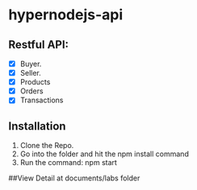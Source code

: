 # hypernodejs-api

## Restful API:
- [x] Buyer.
- [x] Seller.
- [x] Products
- [x] Orders
- [x] Transactions

## Installation

1. Clone the Repo.
2. Go into the folder and hit the npm install command
4. Run the command: npm start




##View Detail at documents/labs folder
